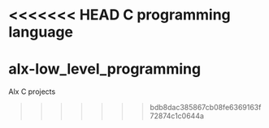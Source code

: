 <<<<<<< HEAD
C programming language
=======
# alx-low_level_programming
Alx  C projects
>>>>>>> bdb8dac385867cb08fe6369163f72874c1c0644a
